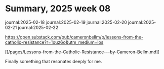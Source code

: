 # Summary, 2025 week 08

journal:2025-02-18
journal:2025-02-19
journal:2025-02-20
journal:2025-02-21
journal:2025-02-22

https://open.substack.com/pub/cameronbellm/p/lessons-from-the-catholic-resistance?r=1ouz6o&utm_medium=ios

[[/pages/Lessons-from-the-Catholic-Resistance---by-Cameron-Bellm.md]]

Finally something that resonates deeply for me. 

